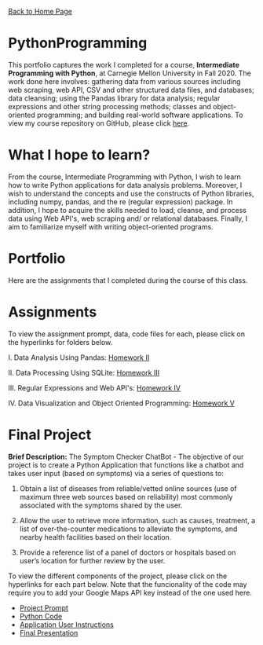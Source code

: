 [Back to Home Page](https://mhmirza.github.io/mhmirza/)

# PythonProgramming

This portfolio captures the work I completed for a course, **Intermediate Programming with Python**, at Carnegie Mellon University in Fall 2020. The work done here involves: gathering data from various sources including web scraping, web API, CSV and other structured data files, and databases; data cleansing; using the Pandas library for data analysis; regular expressions and other string processing methods; classes and object-oriented programming; and building real-world software applications. To view my course repository on GitHub, please click [here](https://github.com/mhmirza/PythonProgramming).

# What I hope to learn?

From the course, Intermediate Programming with Python, I wish to learn how to write Python applications for data analysis problems. Moreover, I wish to understand the concepts and use the constructs of Python libraries, including numpy, pandas, and the re (regular expression) package. In addition, I hope to acquire the skills needed to load, cleanse, and process data using Web API's, web scraping and/ or relational databases. Finally, I aim to familiarize myself with writing object-oriented programs.

# Portfolio

Here are the assignments that I completed during the course of this class. 

# Assignments

To view the assignment prompt, data, code files for each, please click on the hyperlinks for folders below. 

I. Data Analysis Using Pandas: [Homework II](https://github.com/mhmirza/PythonProgramming/tree/main/Homework%20II)

II. Data Processing Using SQLite: [Homework III](https://github.com/mhmirza/PythonProgramming/tree/main/Homework%20III)

III. Regular Expressions and Web API's: [Homework IV](https://github.com/mhmirza/PythonProgramming/tree/main/Homework%20IV)

IV. Data Visualization and Object Oriented Programming: [Homework V](https://github.com/mhmirza/PythonProgramming/tree/main/Homework%20V) 

# Final Project

**Brief Description:** The Symptom Checker ChatBot - The objective of our project is to create a Python Application that functions like a chatbot and takes user input (based on symptoms) via a series of questions to:

1) Obtain a list of diseases from reliable/vetted online sources (use of maximum three web sources based on reliability) most commonly associated with the symptoms shared by the user.

2) Allow the user to retrieve more information, such as causes, treatment, a list of over-the-counter medications to alleviate the symptoms, and nearby health facilities based on their location.

3) Provide a reference list of a panel of doctors or hospitals based on user’s location for further review by the user.

To view the different components of the project, please click on the hyperlinks for each part below. Note that the funcionality of the code may require you to add your Google Maps API key instead of the one used here.

* [Project Prompt](https://github.com/mhmirza/PythonProgramming/blob/main/Final%20Project/Prompt.pdf)
* [Python Code](https://github.com/mhmirza/PythonProgramming/blob/main/Final%20Project/Source%20Code.py)
* [Application User Instructions](https://github.com/mhmirza/PythonProgramming/blob/main/Final%20Project/Application%20User%20Instructions.docx)
* [Final Presentation](https://github.com/mhmirza/PythonProgramming/blob/main/Final%20Project/Presentation.pptx)
